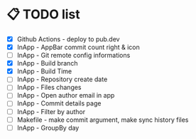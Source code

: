 # 📋 TODO list

- [x] Github Actions - deploy to pub.dev
- [x] InApp - AppBar commit count right & icon
- [ ] InApp - Git remote config informations
- [x] InApp - Build branch
- [x] InApp - Build Time
- [ ] InApp - Repository create date
- [ ] InApp - Files changes
- [ ] InApp - Open author email in app
- [ ] InApp - Commit details page
- [ ] InApp - Filter by author
- [ ] Makefile - make commit argument, make sync history files
- [ ] InApp - GroupBy day
